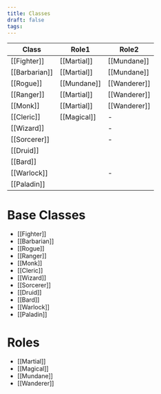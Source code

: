 ```yaml
---
title: Classes
draft: false
tags:
---
```


| Class         | Role1       | Role2        |
| ------------- | ----------- | ------------ |
| [[Fighter]]   | [[Martial]] | [[Mundane]]  |
| [[Barbarian]] | [[Martial]] | [[Mundane]]  |
| [[Rogue]]     | [[Mundane]] | [[Wanderer]] |
| [[Ranger]]    | [[Martial]] | [[Wanderer]] |
| [[Monk]]      | [[Martial]] | [[Wanderer]] |
| [[Cleric]]    | [[Magical]] | -            |
| [[Wizard]]    |             | -            |
| [[Sorcerer]]  |             | -            |
| [[Druid]]     |             |              |
| [[Bard]]      |             |              |
| [[Warlock]]   |             | -            |
| [[Paladin]]   |             |              |

# Base Classes
- [[Fighter]]
- [[Barbarian]]
- [[Rogue]]
- [[Ranger]]
- [[Monk]]
- [[Cleric]]
- [[Wizard]]
- [[Sorcerer]]
- [[Druid]]
- [[Bard]]
- [[Warlock]]
- [[Paladin]]


# Roles
- [[Martial]]
- [[Magical]]
- [[Mundane]]
- [[Wanderer]]